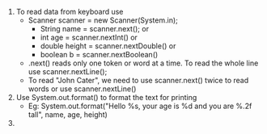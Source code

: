 1) To read data from keyboard use 
   - Scanner scanner = new Scanner(System.in);
     - String name = scanner.next(); or 
     - int age = scanner.nextInt() or 
     - double height = scanner.nextDouble() or
     - boolean b = scanner.nextBoolean()
   - .next() reads only one token or word at a time. To read the whole line use scanner.nextLine();
   - To read "John Cater", we need to use scanner.next() twice to read words or use scanner.nextLine()
2) Use System.out.format() to format the text for printing
   - Eg: System.out.format("Hello %s, your age is %d and you are %.2f tall", name, age, height)
3) 
